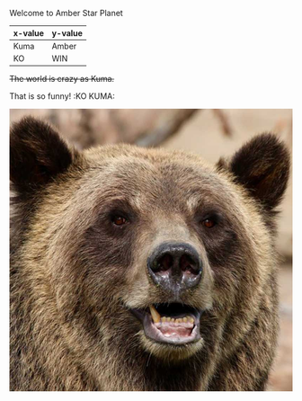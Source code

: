 Welcome to Amber Star Planet 

| x-value | y-value |
| ----------- | ----------- |
| Kuma | Amber |
| KO | WIN

~~The world is crazy as Kuma.~~

That is so funny! :KO KUMA:

![KO](Grizzly-Thumbnail-1.jpg)